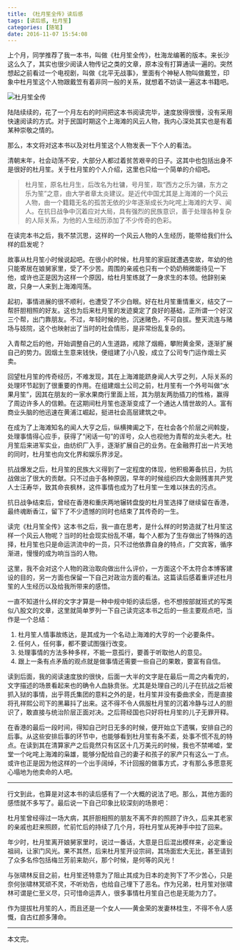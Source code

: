 ```yaml
---
title: 《杜月笙全传》读后感
tags: [读后感, 杜月笙]
categories: [随笔]
date: 2016-11-07 15:54:08
---
```


上个月，同学推荐了我一本书，叫做《杜月笙全传》，杜海龙编著的版本。来长沙这么久了，其实也很少阅读人物传记之类的文章，原本没有打算通读一遍的。突然想起之前看过一个电视剧，叫做《北平无战事》，里面有个神秘人物叫做戴笠，印象中杜月笙这个人物跟戴笠有着非同一般的关系，就想着不妨读一遍这本书籍吧。

<!--more-->

![杜月笙全传](http://ww1.sinaimg.cn/large/79be2309gw1f9ltg6d1bfj20gu0fwmxw.jpg)

陆陆续续的，花了一个月左右的时间把这本书阅读完毕，速度放得很慢，没有采用快速阅读的方式。对于民国时期这个上海滩的风云人物，我内心深处其实也是有着某种崇敬之情的。

那么，本文将对这本书以及对杜月笙这个人物发表一下个人的看法。

清朝末年，社会动荡不安，大部分人都过着贫苦艰辛的日子。这其中也包括出身不是很好的杜月笙。关于杜月笙的个人介绍，这里也只给一个简单的介绍吧。

> 杜月笙，原名杜月生，后改名为杜镛，号月笙，取“西方之乐为镛，东方之乐为笙”之意，由大学者章太炎建议。是近代中国尤其是上海滩的一个风云人物，由一个籍籍无名的孤苦无依的少年逐渐成长为叱咤上海滩的大亨、闻人。在抗日战争中沉着应对大局，具有强烈的民族意识，善于处理各种复杂的人际关系，为他的人生经历添加了不少传奇的色彩。

在读完本书之后，我不禁沉思，这样的一个风云人物的人生经历，能带给我们什么样的启发呢？

故事从杜月笙小时候说起吧。在很小的时候，杜月笙的家庭就遭遇变故，年幼的他只能寄居在娘舅家里，受了不少苦。周围的亲戚也只有一个奶奶稍微能待见一下他，或许也正是因为这样一个原因，给杜月笙练就了一身求生的本领。他辞别亲故，只身一人来到上海滩闯荡。

起初，事情进展的很不顺利，也遭受了不少白眼。好在杜月笙重情重义，结交了一帮肝胆相照的好友。这也为后来杜月笙的发迹奠定了良好的基础，正所谓一个好汉三个帮，出门靠朋友。不过，年轻时候的他，沉迷赌色，不可自拔。整天流连与赌场与妓院，这个也映射出了当时的社会情形，是非常纷乱复杂的。

入青帮之后的他，开始调整自己的人生道路，戒除了烟瘾，攀附黄金荣，逐渐扩展自己的势力。因烟土生意来钱快，便组建了小八股，成立了公司专门运作烟土买卖。

回望杜月笙的传奇经历，不难发现，其在上海滩能跻身闻人大亨之列，人际关系的处理环节起到了很重要的作用。在组建烟土公司之前，杜月笙有一个外号叫做“水果月笙”，因其在朋友的一家水果商行里面上班，其为朋友两肋插刀的性格，赢得了周边许多人的信赖。在这期间杜月笙也逐渐变成了一个通达人情世故的人。富有商业头脑的他迅速在黄浦江崛起，挺进社会高层建筑之中。

在成为了上海滩知名的闻人大亨之后，纵横捭阖之下，在社会各个阶层之间斡旋，处理事情得心应手，获得了“闲话一句”的诨号，众人也视他为青帮的龙头老大。杜月笙后来进军实业，由纺织厂入手，逐渐扩展自己的业务。在金融界打出一片天地的同时，杜月笙也向文化界和娱乐界涉足。

抗战爆发之后，杜月笙的民族大义得到了一定程度的体现，他积极筹备抗日，为抗战做出了很大的贡献。只不过由于各种原因，早年的时候组织四大金刚残害共产党人士汪寿华，致其命丧枫林，这件事情也成为了杜月笙一生难以抹去的污点。

抗日战争结束后，曾经在香港和重庆两地辗转盘旋的杜月笙选择了继续留在香港，最终魂断香江，留下了不少遗憾的同时也结束了其传奇的一生。

读完《杜月笙全传》这本书之后，我一直在思考，是什么样的时势造就了杜月笙这样一个风云人物呢？当时的社会现实纷乱不堪，每个人都为了生存做出了特殊的选择，杜月笙也只是命运洪流中的一员，只不过他依靠自身的特点，广交宾客，循序渐进，慢慢的成为响当当的人物。

这里，我不会对这个人物的政治取向做出什么评价，一方面这个不太符合本博客建设的目的，另一方面也保留一下自己对政治方面的看法。这篇读后感着重评述杜月笙的人生经历以及给我所带来的感悟。

一直不知道什么样的文字才算是一种中规中矩的读后感，也不想按部就班式的写类似八股文的文章，这里就简单罗列一下自己读完这本书之后的一些主要观点吧，当作是一个总结：

1. 杜月笙人情事故练达，是其成为一个名动上海滩的大亨的一个必要条件。
2. 任何人，任何事，都不要试图强行改变。
3. 处理事情的方法多种多样，不能一意孤行，要善于听取他人的意见。
4. 跟上一条有点矛盾的观点就是做事情还需要一些自己的果敢，要富有自信。

读到后面，我的阅读速度放的很快，后面一大半的文字是在最后一周之内看完的，文字描述的场景看起来也的确令人血脉贲张。尤其是处理自己的儿子在抗战之后被抓入狱的事情，出乎蒋氏集团的意料之外的是，杜月笙并没有委曲求全，而是直接将孔祥熙公司下的黑幕抖了出来。这不得不令人佩服杜月笙的沉着冷静与过人的胆识了，敢直接与统治阶层正面对决。之后蒋经国也只好将杜月笙的儿子无罪开释。

在香港的最后一段时间，得知自己时日无多的时候，便开始立下遗嘱，安排自己的后事。从这些安排后事的环节中，也能够看到杜月笙有条不紊，处事不慌不乱的特点。在读到其在清算家产之后竟然只有区区十几万美元的时候，我也不禁唏嘘，堂堂一个叱咤上海滩的枭雄，能够分配给自己的妻子和孩子的家产只有这么一丁点。或许也正是因为他这样的一个出手阔绰，不计回报的做事方式，才有那么多愿意死心塌地为他卖命的人吧。

----

行文到此，也算是对这本书的读后感有了一个大概的说法了吧。那么，其他方面的感悟就不多写了。最后说一下自己印象比较深刻的场景吧：

杜月笙曾经得过一场大病，其肝胆相照的朋友不离不弃的照顾了许久，后来其老家的亲戚也赶来照顾，忙前忙后的持续了几个月，将杜月笙从死神手中拉了回来。

年少时，杜月笙离开娘舅家里时，说过一番话，大意是日后混出模样来，必定重设祖祠，让家门风光。果不其然，后来杜月笙开设宗祠，其场面宏大无比，甚至请到了众多名伶包括梅兰芳前来助兴，那个时候，是何等的风光！

与张啸林反目之前，杜月笙还特意为了阻止其成为日本的走狗下了不少苦心，只是奈何张啸林冥顽不灵，不听劝告，也给自己埋下了恶名。作为兄弟，杜月笙对张啸林可谓是仁至义尽，只可惜命运弄人，很多事情杜月笙自己也是无能为力了。

作为提拔杜月笙的人，而且还是一个女人——黄金荣的发妻林桂生，不得不令人感慨，自古红颜多薄命。

----

本文完。






